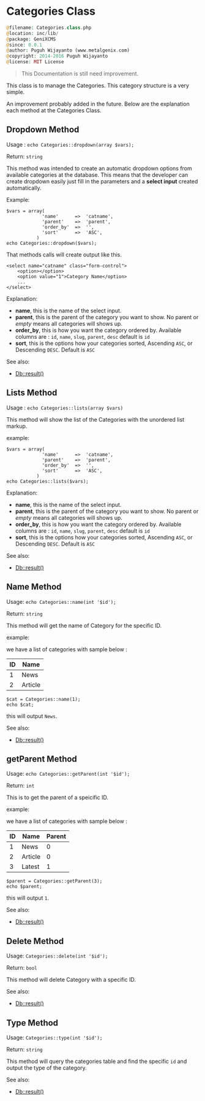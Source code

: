 # Categories Class

```php
@filename: Categories.class.php
@location: inc/lib/
@package: GeniXCMS
@since: 0.0.1
@author: Puguh Wijayanto (www.metalgenix.com)
@copyright: 2014-2016 Puguh Wijayanto
@license: MIT License
```

> This Documentation is still need improvement.

This class is to manage the Categories. This category structure is a very simple. 

An improvement probably added in the future. Below are the explanation each method at the Categories Class.


## Dropdown Method

Usage : `echo Categories::dropdown(array $vars);`

Return: `string`

This method was intended to create an automatic dropdown options from available categories at the database. This means that the developer can create dropdown easily just fill in the parameters and a **select input** created automatically.

Example:

```
$vars = array(
             'name'      =>  'catname',
             'parent'    =>  'parent',
             'order_by'  =>  '',
             'sort'      =>  'ASC',
           )
echo Categories::dropdown($vars);
```

That methods calls will create output like this.

```
<select name="catname" class="form-control">
	<option></option>
	<option value="1">Category Name</option>
	...
</select>

```

Explanation:

- **name**, this is the name  of the select input.
- **parent**, this is the parent of the category you want to show. No parent or *empty* means all categories will shows up. 
- **order_by**, this is how you want the category ordered by. Available columns are : `id`, `name`, `slug`, `parent`, `desc` default is `id`
- **sort**, this is the options how your categories sorted, Ascending `ASC`, or Descending `DESC`. Default is `ASC`


See also:

- [Db::result()](db.class.md)

  

## Lists Method
Usage : `echo Categories::lists(array $vars)`

This method will show the list of the Categories with the unordered list markup. 

example: 

```
$vars = array(
             'name'      =>  'catname',
             'parent'    =>  'parent',
             'order_by'  =>  '',
             'sort'      =>  'ASC',
           )
echo Categories::lists($vars);
```

Explanation:

- **name**, this is the name  of the select input.
- **parent**, this is the parent of the category you want to show. No parent or *empty* means all categories will shows up. 
- **order_by**, this is how you want the category ordered by. Available columns are : `id`, `name`, `slug`, `parent`, `desc` default is `id`
- **sort**, this is the options how your categories sorted, Ascending `ASC`, or Descending `DESC`. Default is `ASC`

See also:

- [Db::result()](db.class.md)


## Name Method

Usage: `echo Categories::name(int '$id');`

Return: `string`

This method will get the name of Category for the specific ID.

example:

we have a list of categories with sample below :



| ID  | Name     |
|-----|----------|
| 1   | News     |
| 2   | Article  |


```
$cat = Categories::name(1);
echo $cat;
```

this will output `News`.



See also:

- [Db::result()](db.class.md)
  

## getParent Method

Usage: `echo Categories::getParent(int '$id');`

Return: `int`

This is to get the parent of a speicific ID.

example:

we have a list of categories with sample below :



| ID | Name  | Parent |
|----|-------|--------|
| 1 | News  | 0
| 2 | Article  | 0
| 3 | Latest  | 1


```
$parent = Categories::getParent(3);
echo $parent;
```

this will output `1`.

See also:

- [Db::result()](db.class.md)



## Delete Method

Usage: `Categories::delete(int '$id');`

Return: `bool`

This method will delete Category with a specific ID.

See also:

- [Db::result()](db.class.md)


## Type Method 

Usage: `Categories::type(int '$id');`

Return: `string`

This method will query the categories table and find the specific `id` and output the type of the category.


See also:

- [Db::result()](db.class.md)